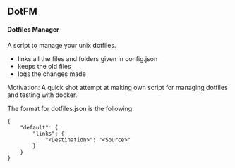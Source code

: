 ## DotFM
#### Dotfiles Manager

A script to manage your unix dotfiles.

- links all the files and folders given in config.json
- keeps the old files
- logs the changes made

Motivation:
A quick shot attempt at making own script for managing dotfiles
and testing with docker.

The format for dotfiles.json is the following:
```
{
    "default": {
        "links": {
            "<Destination>": "<Source>"
        }
    }
}
```
